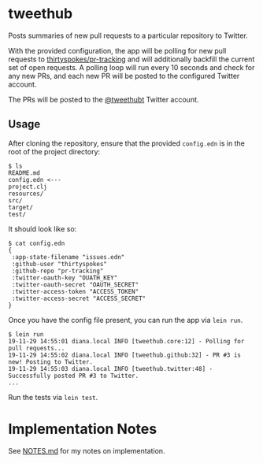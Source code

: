 # tweethub

Posts summaries of new pull requests to a particular repository to Twitter.

With the provided configuration, the app will be polling for new pull requests to [thirtyspokes/pr-tracking](https://github.com/thirtyspokes/pr-tracking) and will additionally backfill the current set of open requests.  A polling loop will run every 10 seconds and check for any new PRs, and each new PR will be posted to the configured Twitter account.

The PRs will be posted to the [@tweethubt](https://twitter.com/tweethubt) Twitter account.

## Usage

After cloning the repository, ensure that the provided `config.edn` is in the root of the project directory:

```
$ ls
README.md
config.edn <---
project.clj
resources/
src/
target/
test/
```

It should look like so:

```
$ cat config.edn
{
 :app-state-filename "issues.edn"
 :github-user "thirtyspokes"
 :github-repo "pr-tracking"
 :twitter-oauth-key "OUATH_KEY"
 :twitter-oauth-secret "OAUTH_SECRET"
 :twitter-access-token "ACCESS_TOKEN"
 :twitter-access-secret "ACCESS_SECRET"
}
```

Once you have the config file present, you can run the app via `lein run`.

```
$ lein run
19-11-29 14:55:01 diana.local INFO [tweethub.core:12] - Polling for pull requests...
19-11-29 14:55:02 diana.local INFO [tweethub.github:32] - PR #3 is new! Posting to Twitter.
19-11-29 14:55:03 diana.local INFO [tweethub.twitter:48] - Successfully posted PR #3 to Twitter.
...
```

Run the tests via `lein test`.

Implementation Notes
====================

See [NOTES.md](NOTES.md) for my notes on implementation.